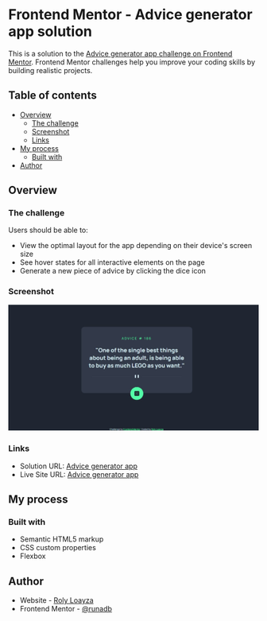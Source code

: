 # Frontend Mentor - Advice generator app solution

This is a solution to the [Advice generator app challenge on Frontend Mentor](https://www.frontendmentor.io/challenges/advice-generator-app-QdUG-13db). Frontend Mentor challenges help you improve your coding skills by building realistic projects.

## Table of contents

- [Overview](#overview)
  - [The challenge](#the-challenge)
  - [Screenshot](#screenshot)
  - [Links](#links)
- [My process](#my-process)
  - [Built with](#built-with)
- [Author](#author)

## Overview

### The challenge

Users should be able to:

- View the optimal layout for the app depending on their device's screen size
- See hover states for all interactive elements on the page
- Generate a new piece of advice by clicking the dice icon

### Screenshot

![](./screenshot.jpg)

### Links

- Solution URL: [Advice generator app](https://github.com/runadb/frontendmentor-challenges/tree/master/junior/advice-generator-app-main)
- Live Site URL: [Advice generator app](https://runadb.github.io/frontendmentor-challenges/junior/advice-generator-app-main/index.html)

## My process

### Built with

- Semantic HTML5 markup
- CSS custom properties
- Flexbox


## Author

- Website - [Roly Loayza](https://github.com/runadb)
- Frontend Mentor - [@runadb](https://www.frontendmentor.io/profile/runadb)
